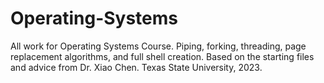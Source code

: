 # Operating-Systems
 All work for Operating Systems Course. Piping, forking, threading, page replacement algorithms, and full shell creation.
Based on the starting files and advice from Dr. Xiao Chen. Texas State University, 2023.
